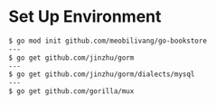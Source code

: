 # Set Up Environment

```bash
$ go mod init github.com/meobilivang/go-bookstore
---
$ go get github.com/jinzhu/gorm
---
$ go get github.com/jinzhu/gorm/dialects/mysql
---
$ go get github.com/gorilla/mux
```